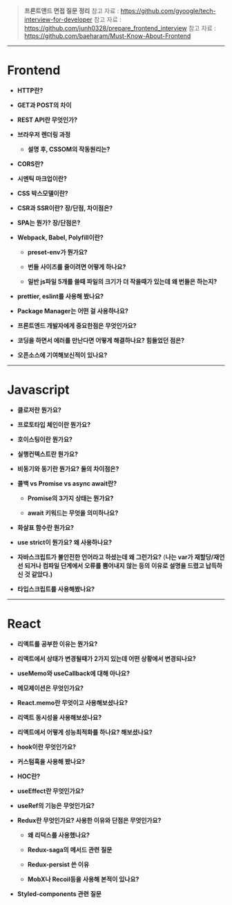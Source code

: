> **프론트앤드 면접 질문 정리**
> 참고 자료 : https://github.com/gyoogle/tech-interview-for-developer
> 참고 자료 : https://github.com/junh0328/prepare_frontend_interview
> 참고 자료 : https://github.com/baeharam/Must-Know-About-Frontend

---

# **Frontend**

- **HTTP란?**

- **GET과 POST의 차이**

- **REST API란 무엇인가?**

- **브라우저 렌더링 과정**

  - **설명 후, CSSOM의 작동원리는?**

- **CORS란?**

- **시멘틱 마크업이란?**

- **CSS 박스모델이란?**

- **CSR과 SSR이란? 장/단점, 차이점은?**

- **SPA는 뭔가? 장/단점은?**

- **Webpack, Babel, Polyfill이란?**

  - **preset-env가 뭔가요?**

  - **번들 사이즈를 줄이려면 어떻게 하나요?**

  - **일반 js파일 5개를 쓸때 파일의 크기가 더 작을때가 있는데 왜 번들은 하는지?**

- **prettier, eslint를 사용해 봤나요?**

- **Package Manager는 어떤 걸 사용하나요?**

- **프론트엔드 개발자에게 중요한점은 무엇인가요?**

- **코딩을 하면서 에러를 만난다면 어떻게 해결하나요? 힘들었던 점은?**

- **오픈소스에 기여해보신적이 있나요?**

---

# Javascript

- **클로저란 뭔가요?**

- **프로토타입 체인이란 뭔가요?**

- **호이스팅이란 뭔가요?**

- **실행컨텍스트란 뭔가요?**

- **비동기와 동기란 뭔가요? 둘의 차이점은?**

- **콜백 vs Promise vs async await란?**

  - **Promise의 3가지 상태는 뭔가요?**

  - **await 키워드는 무엇을 의미하나요?**

- **화살표 함수란 뭔가요?**

- **use strict이 뭔가요? 왜 사용하나요?**

- **자바스크립트가 불안전한 언어라고 하셨는데 왜 그런가요?**
  (**나는 var가 재할당/재언선 되거나 컴파일 단계에서 오류를 뿜어내지 않는 등의 이유로 설명을 드렸고 납득하신 것 같았다.)**

- **타입스크립트를 사용해봤나요?**

---

# React

- **리액트를 공부한 이유는 뭔가요?**

- **리액트에서 상태가 변경될때가 2가지 있는데 어떤 상황에서 변경되나요?**
- **useMemo와 useCallback에 대해 아나요?**

- **메모제이션은 무엇인가요?**

- **React.memo란 무엇이고 사용해보셨나요?**

- **리액트 동시성을 사용해보셨나요?**

- **리액트에서 어떻게 성능최적화를 하나요? 해보셨나요?**

- **hook이란 무엇인가요?**

- **커스텀훅을 사용해 봤나요?**

- **HOC란?**

- **useEffect란 무엇인가요?**

- **useRef의 기능은 무엇인가요?**

- **Redux란 무엇인가요? 사용한 이유와 단점은 무엇인가요?**

  - **왜 리덕스를 사용했나요?**
  - **Redux-saga의 메서드 관련 질문**

  - **Redux-persist 쓴 이유**

  - **MobX나 Recoil등을 사용해 본적이 있나요?**

- **Styled-components 관련 질문**
